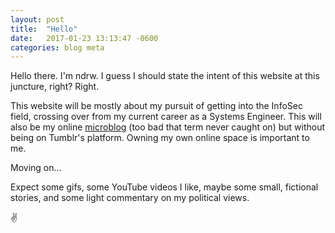 ```yaml
---
layout: post
title:  "Hello"
date:   2017-01-23 13:13:47 -0600
categories: blog meta
---
```

Hello there. I'm ndrw. I guess I should state the intent of this website at this juncture, right? Right.

This website will be mostly about my pursuit of getting into the InfoSec field, crossing over from my current career as a Systems Engineer. This will also be my online <a href="https://en.wikipedia.org/wiki/Microblogging">microblog</a> (too bad that term never caught on) but without being on Tumblr's platform. Owning my own online space is important to me. 

Moving on...

Expect some gifs, some YouTube videos I like, maybe some small, fictional stories, and some light commentary on my political views. 

✌️